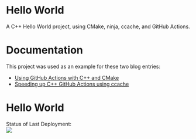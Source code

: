 # Hello World
A C++ Hello World project, using CMake, ninja, ccache, and GitHub Actions.

# Documentation
This project was used as an example for these two blog entries:

* [Using GitHub Actions with C++ and CMake](https://cristianadam.eu/20191222/using-github-actions-with-c-plus-plus-and-cmake/)
* [Speeding up C++ GitHub Actions using ccache](https://cristianadam.eu/20200113/speeding-up-c-plus-plus-github-actions-using-ccache/) 

# Hello World
Status of Last Deployment:<br>
<img src="https://github.com/avilive/HelloWorld/workflows/CMake_Build_Matrix/badge.svg?branch=master"><br>
